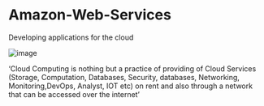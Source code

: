 # Amazon-Web-Services

Developing applications for the cloud

![image](https://user-images.githubusercontent.com/67835881/161902415-c565c880-7c1d-4978-86e3-201fd4af0e28.png)

 
‘Cloud Computing is nothing but a practice of providing of Cloud Services (Storage, Computation, Databases, Security, databases, Networking, Monitoring,DevOps, Analyst, IOT etc) on rent and also through a network that can be accessed over the internet’
 


